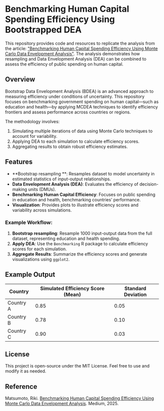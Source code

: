 # Benchmarking Human Capital Spending Efficiency Using Bootstrapped DEA

This repository provides code and resources to replicate the analysis from the article: ["Benchmarking Human Capital Spending Efficiency Using Monte Carlo Data Envelopment Analysis"](https://medium.com/@rikimatsumoto/benchmarking-human-capital-spending-efficiency-using-monte-carlo-data-envelopment-analysis-6b184d2a6c77). The analysis demonstrates how resampling and Data Envelopment Analysis (DEA) can be combined to assess the efficiency of public spending on human capital.

## Overview
Bootstrap Data Envelopment Analysis (BDEA) is an advanced approach to measuring efficiency under conditions of uncertainty. This repository focuses on benchmarking government spending on human capital—such as education and health—by applying MCDEA techniques to identify efficiency frontiers and assess performance across countries or regions.

The methodology involves:
1. Simulating multiple iterations of data using Monte Carlo techniques to account for variability.
2. Applying DEA to each simulation to calculate efficiency scores.
3. Aggregating results to obtain robust efficiency estimates.

## Features
- **Bootstrap resampling **: Resamples dataset to model uncertainty in estimated statistics of input-output relationships.
- **Data Envelopment Analysis (DEA)**: Evaluates the efficiency of decision-making units (DMUs).
- **Benchmarking Human Capital Efficiency**: Focuses on public spending in education and health, benchmarking countries’ performance.
- **Visualization**: Provides plots to illustrate efficiency scores and variability across simulations.

### Example Workflow:
1. **Bootstrap resampling**: Resample 1000 input-output data from the full dataset, representing education and health spending.
2. **Apply DEA**: Use the `Benchmarking` R package to calculate efficiency scores for each simulation.
3. **Aggregate Results**: Summarize the efficiency scores and generate visualizations using `ggplot2`.

## Example Output
| Country   | Simulated Efficiency Score (Mean) | Standard Deviation |
|-----------|-----------------------------------|-------------------|
| Country A | 0.85                              | 0.05              |
| Country B | 0.78                              | 0.10              |
| Country C | 0.90                              | 0.03              |

## License
This project is open-source under the MIT License. Feel free to use and modify it as needed.

## Reference
Matsumoto, Riki. [Benchmarking Human Capital Spending Efficiency Using Monte Carlo Data Envelopment Analysis](https://medium.com/@rikimatsumoto/benchmarking-human-capital-spending-efficiency-using-monte-carlo-data-envelopment-analysis-6b184d2a6c77). Medium, 2025.
